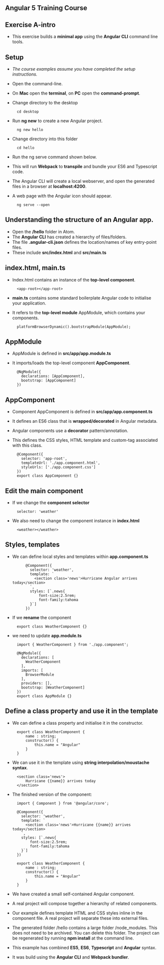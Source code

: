 
## Angular 5 Training Course
## Exercise A-intro

- This exercise builds a **minimal app** using the **Angular CLI** command line tools.

## Setup

- *The course examples assume you have completed the setup instructions.*

- Open the command-line.
- On **Mac** open the **terminal**, on **PC** open the **command-prompt**.
- Change directory to the desktop

		cd desktop

- Run **ng new** to create a new Angular project.

		ng new hello

- Change directory into this folder

		cd hello

- Run the ng serve command shown below.
- This will run **Webpack** to **transpile** and bundle your ES6 and Typescript code.
- The Angular CLI will create a local webserver, and open the generated files in a browser at **localhost:4200**.
- A web page with the Angular icon should appear.

		ng serve --open


## Understanding the structure of an Angular app.

- Open the **/hello** folder in Atom.
- The **Angular CLI** has created a hierarchy of files/folders.
- The file **.angular-cli.json** defines the location/names of key entry-point files.
- These include **src/index.html** and **src/main.ts**

## index.html, main.ts

- Index.html contains an instance of the **top-level component**.

		<app-root></app-root>

- **main.ts** contains some standard boilerplate Angular code to initialise your application.
- It refers to the **top-level module** AppModule, which contains your components.

		platformBrowserDynamic().bootstrapModule(AppModule);

## AppModule

- AppModule is defined in **src/app/app.module.ts**		
- It imports/loads the top-level component **AppComponent**.

		@NgModule({
		  declarations: [AppComponent],
		  bootstrap: [AppComponent]
		})

## AppComponent

- Component AppComponent is defined in **src/app/app.component.ts**
- It defines an ES6 class that is **wrapped/decorated** in Angular metadata.
- Angular components use a **decorator** pattern/annotation.
- This defines the CSS styles, HTML template and custom-tag associated with this class.

		@Component({
		  selector: 'app-root',
		  templateUrl: './app.component.html',
		  styleUrls: ['./app.component.css']
		})
		export class AppComponent {}

## Edit the main component

- If we change the **component selector**

		selector: 'weather'

- We also need to change the component instance in **index.html**

		<weather></weather>

## Styles, templates

- We can define local styles and templates within **app.component.ts**

			@Component({
			  selector: 'weather',
			  template: `
			    <section class='news'>Hurricane Angular arrives today</section>
			  `,
			  styles: [`.news{
			      font-size:2.5rem;
			      font-family:tahoma
			  }`]
			})

- If we **rename** the component

		export class WeatherComponent {}

- we need to update **app.module.ts**

		import { WeatherComponent } from './app.component';

		@NgModule({
		  declarations: [
		    WeatherComponent
		  ],
		  imports: [
		    BrowserModule
		  ],
		  providers: [],
		  bootstrap: [WeatherComponent]
		})
		export class AppModule {}

## 	Define a class property and use it in the template

- We can define a class property and initialise it in the constructor.

		export class WeatherComponent {   
		    name : string;
		    constructor() {
		        this.name = "Angular"
		    }
		}

- We can use it in the template using **string interpolation/moustache syntax**.

		<section class='news'>
			Hurricane {{name}} arrives today
		</section>

- The finished version of the component:

		import { Component } from '@angular/core';

		@Component({
		  selector: 'weather',
		  template: `
		    <section class='news'>Hurricane {{name}} arrives today</section>
		  `,
		  styles: [`.news{
		      font-size:2.5rem;
		      font-family:tahoma
		  }`]
		})

		export class WeatherComponent {    
		    name : string;
		    constructor() {
		        this.name = "Angular"
		    }
		}

- We have created a small self-contained Angular component.
- A real project will compose together a hierarchy of related components.
- Our example defines template HTML and CSS styles inline in the component file. A real project will separate these into external files.
- The generated folder /hello contains a large folder /node_modules. This does not need to be archived. You can delete this folder. The project can be regenerated by running **npm install** at the command line.
- This example has combined **ES5**, **ES6**, **Typescript** and **Angular** syntax.
- It was build using the **Angular CLI** and **Webpack bundler**.
